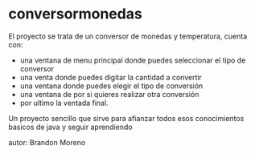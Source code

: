 # conversormonedas
El proyecto se trata de un conversor de monedas y temperatura, cuenta con: 
- una ventana de menu principal donde puedes seleccionar el tipo de conversor
- una venta donde puedes digitar la cantidad a convertir
- una ventana donde puedes elegir el tipo de conversión
- una ventana de por si quieres realizar otra conversión
- por ultimo la ventada final.

Un proyecto sencillo que sirve para afianzar todos esos conocimientos basicos de java y seguir aprendiendo

autor: Brandon Moreno
